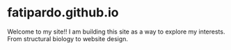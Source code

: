 # fatipardo.github.io

Welcome to my site!! I am building this site as a way to explore my interests. 
From structural biology to website design. 
